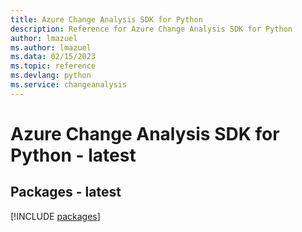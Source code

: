 ```yaml
---
title: Azure Change Analysis SDK for Python
description: Reference for Azure Change Analysis SDK for Python
author: lmazuel
ms.author: lmazuel
ms.data: 02/15/2023
ms.topic: reference
ms.devlang: python
ms.service: changeanalysis
---
```

# Azure Change Analysis SDK for Python - latest
## Packages - latest
[!INCLUDE [packages](change-analysis-index.md)]